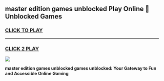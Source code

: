 
## master edition games unblocked Play Online 👋 Unblocked Games
<h3>
<a href="https://premium.freeplayer.one?title=master_edition_games_unblocked&ref=19F">CLICK TO PLAY</a></h3>
<hr>

<h3>
<a href="https://premium.freeplayer.one?title=master_edition_games_unblocked&ref=19F">CLICK 2 PLAY</a>
  
</h3>

<a href="https://premium.freeplayer.one?title=master_edition_games_unblocked&ref=19F"><img src="https://clearcache.store/games.png"></a>


**master edition games unblocked games unblocked: Your Gateway to Fun and Accessible Online Gaming**
